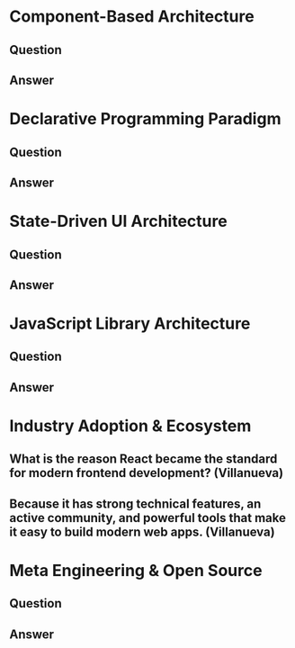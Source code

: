 # Component-Based Architecture

## Question

## Answer




# Declarative Programming Paradigm

## Question

## Answer




# State-Driven UI Architecture

## Question

## Answer




# JavaScript Library Architecture

## Question

## Answer




# Industry Adoption & Ecosystem

## What is the reason React became the standard for modern frontend development? (Villanueva)

## Because it has strong technical features, an active community, and powerful tools that make it easy to build modern web apps. (Villanueva)




# Meta Engineering & Open Source

## Question

## Answer


